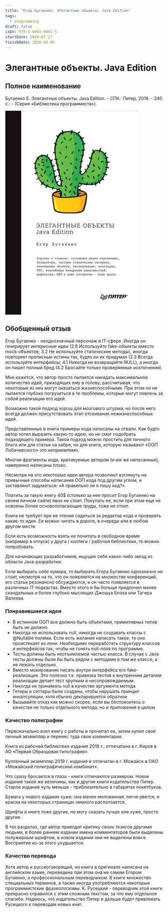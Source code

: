 ```yaml
---
title: "Егор Бугаенко. Элегантные объекты. Java Edition"
tags:
  - programming
draft: false
isbn: 978-5-4461-0801-5
startDate: 2020-07-27
finishDate: 2020-08-05
---
```


# Элегантные объекты. Java Edition

## Полное наименование
Бугаенко Е. Элегантные объекты. Java Edition. - СПб.: Питер, 2018. - 240 с.: - (Серия «Библиотека программиста»).

![coverage](../_resources/elegant_objects.jpg)


## Обобщенный отзыв

Егор Бугаенко - неоднозначный персонаж в IT-сфере. Иногда он генерирует интересные идеи (2.8 Используйте fake-объекты вместо mock-объектов; 3.2 Не используйте статические методы), иногда повторяет прописные истины так, будто он их придумал (2.3 Всегда используйте интерфейсы; 4.1 Никогда не возвращайте NULL), а иногда он пишет полный бред (4.2 Бросайте только проверяемые исключения).

Мне кажется, что автор просто пытается накидать максимальное количество идей, приходящих ему в голову, рассчитывая, что некоторые из них могут оказаться жизнеспособными. При этом он не пытается глубоко погрузиться в те проблемы, которые могут повлечь за собой реализации его идей.

Возможно такой подход хорош для мозгового штурма, но после него всегда должен присутствовать этап отсеивания нежизнеспособных идей.

Представленные в книги примеры кода написаны на отвали. Как будто автор хотел выразить какую-то идею, но не смог подобрать подходящего примера. Такой подход можно простить для личного блога или для статьи на хабре, но для книги, которую называют «ООП Лобачевского» это неприемлемо.

Многие фрагменты кода, критикуемые автором (и им же написанные), намеренно написаны плохо.

Несмотря на это некоторые идеи автора позволяют взглянуть на привычные способы написания ООП кода под другим углом, и заставляют задуматься: «А правильно ли я пишу код?».

Платить за такую книгу 40$ (столько за нее просит Егор Бугаенко на своем личном сайте) явно не стоит. Покупать ее, если при этом еще не освоены более основополагающие труды, тоже не стоит.

Книга не требует при ее чтении садиться за редактор кода и проверять какие-то идеи. Ее можно читать в дороге, в очереди или в любом другом месте.

Если есть возможность взять ее почитать в свободное время (например в отпуск) у друга / коллеги / рабочей библиотеки, то можно попробовать.

Для начинающих разработчиков, ищущих себе каких-либо звезд из области Java-разработки:

Если выбирать себе кумира, то выбирать Егора Бугаенко однозначно не стоит, несмотря на то, что он появляется на множестве конференций, его статьи резонансно обсуждаются, и он часто появляется в различных IT-подкастах. Вместо этого я бы больше предпочел менее скандальных и более глубоко мыслящих Джошуа Блоха или Тагира Валеева.

### Понравившиеся идеи

- В истинном ООП все должно быть объектами, примитивных типов быть не должно.
- Никогда не использовать null, никогда не создавать классы с @Nullable полями. Если есть желание написать такое, то оно проистекает из лени. Необходимо переработать структуру классов и интерфейсов так, чтобы не гонять null-поля по программе.
- Тесты должны быть неотъемлемой частью класса. В случае с Java тесты должны были бы быть рядом с методами в том же классе, а не лежать отдельно.
- Вместо мокирования писать внутри интерфейса его fake-реализация. Это полезно т.к. привязка тестов к внутренним деталям реализации делает тест хрупким и несопровождаемым.
- Никогда не принимать null в качестве аргумента метода
- Гетеры и сеттеры были созданы, чтобы нарушать принцип инкапсуляции, хотя обычно декларируется обратное
- Вызывайте отказ как можно скорее, если вы беспокоитесь о качестве не только отдельного метода, но и приложения в целом

### Качество полиграфии

Первоначально взял книгу с работы и прочитал ее, затем купил свой личный экземпляр и перенес туда свои комментарии.

Книга из рабочей библиотеки издания 2018 г., отпечатана в г. Киров в АО «Первая Образцовая типография».

Купленный экземпляр 2019 г. издания и отпечатан в г. Можайск в ОАО «Можайский полиграфический комбинат».

Что сразу бросается в глаза - книги отличаются размером. Новое издание такой же величины, как и другие книги издательства Питер. Старое издание чуть меньше - приблизительно в габаритах покетбуков.

Бумага у нового издания хуже: она менее мелованная, легче рвется, и краска на некоторых страницах немного расползается.

Шрифты в книге тоже другие, не могу сказать лучше или хуже, просто другие.

В тех разделах, где автор приводит критику своих тезисов другими людьми, в более раннем издании имена комментаторов были выделены полужирным шрифтом, в новом издании они не выделены вовсе. Восприятие из-за этого ухудшается.

### Качество перевода

Хотя автор и русскоговорящий, но книга в оригинале написана на английском языке, переведена при этом она не самим Егором Бугаенко, а профессиональным переводчиком. В книге множество специальных терминов, а также иногда употребляются некоторые программистские фразеологизмы. К. Русецкий - переводчик этой книги прекрасно справился с этим сложным текстом, за что ему отдельное спасибо. Надеюсь, что издательство Питер и дальше будет привлекать Русецкого к переводам новых книг.
